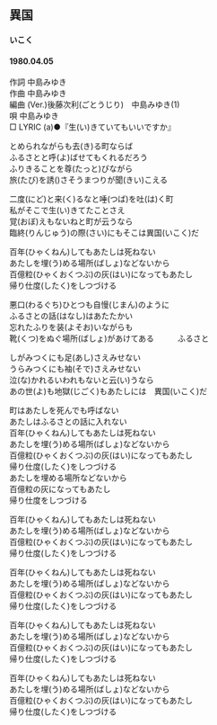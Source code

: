 ## 異国
#### いこく
#### 1980.04.05


作詞      中島みゆき  
作曲      中島みゆき  
編曲 (Ver.)後藤次利(ごとうじり)　中島みゆき(1)  
唄         中島みゆき  
□ LYRIC (a)●『生(い)きていてもいいですか』  
  
  
とめられながらも去(き)る町ならば  
ふるさとと呼(よ)ばせてもくれるだろう  
ふりきることを尊(たっと)びながら  
旅(たび)を誘()さそうまつりが聞(きい)こえる  
  
二度(にど)と来(く)るなと唾(つば)を吐(は)く町  
私がそこで生(い)きてたことさえ  
覚(おぼ)えもないねと町が云うなら  
臨終(りんじゅう)の際(さい)にもそこは異国(いこく)だ  
  
百年(ひゃくねん)してもあたしは死ねない  
あたしを埋(う)める場所(ばしょ)などないから  
百億粒(ひゃくおくつぶ)の灰(はい)になってもあたし  
帰り仕度(したく)をしつづける  
  
悪口(わるぐち)ひとつも自慢(じまん)のように  
ふるさとの話(はなし)はあたたかい  
忘れたふりを装(よそお)いながらも  
靴(くつ)をぬぐ場所(ばしょ)があけてある　　　ふるさと  
  
しがみつくにも足(あし)さえみせない  
うらみつくにも袖(そで)さえみせない  
泣(な)かれるいわれもないと云(い)うなら  
あの世(よ)も地獄(じごく)もあたしには　異国(いこく)だ  
  
町はあたしを死んでも呼ばない  
あたしはふるさとの話に入れない  
百年(ひゃくねん)してもあたしは死ねない  
あたしを埋(う)める場所(ばしょ)などないから  
百億粒(ひゃくおくつぶ)の灰(はい)になってもあたし  
帰り仕度(したく)をしつづける  
あたしを埋める場所などないから  
百億粒の灰になってもあたし  
帰り仕度をしつづける  
  
百年(ひゃくねん)してもあたしは死ねない  
あたしを埋(う)める場所(ばしょ)などないから  
百億粒(ひゃくおくつぶ)の灰(はい)になってもあたし  
帰り仕度(したく)をしつづける  
  
百年(ひゃくねん)してもあたしは死ねない  
あたしを埋(う)める場所(ばしょ)などないから  
百億粒(ひゃくおくつぶ)の灰(はい)になってもあたし  
帰り仕度(したく)をしつづける  
  
百年(ひゃくねん)してもあたしは死ねない  
あたしを埋(う)める場所(ばしょ)などないから  
百億粒(ひゃくおくつぶ)の灰(はい)になってもあたし  
帰り仕度(したく)をしつづける  
  
百年(ひゃくねん)してもあたしは死ねない  
あたしを埋(う)める場所(ばしょ)などないから  
百億粒(ひゃくおくつぶ)の灰(はい)になってもあたし  
帰り仕度(したく)をしつづける  